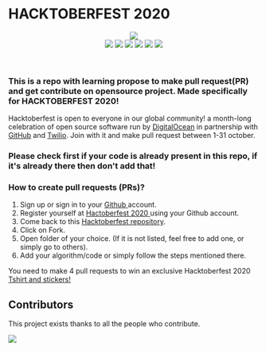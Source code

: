 # HACKTOBERFEST 2020

<p align="center">
  <img src="https://github.com/N1ght420/hacktoberfest2020/blob/main/FILE/hacktoberfest.png">
  <br>
  <a href="https://sourcerer.io/fame/N1ght420/N1ght420/hacktoberfest2020/links/0"><img src="https://sourcerer.io/fame/N1ght420/N1ght420/hacktoberfest2020/images/0"></a>
  <a href="https://sourcerer.io/fame/N1ght420/N1ght420/hacktoberfest2020/links/1"><img src="https://sourcerer.io/fame/N1ght420/N1ght420/hacktoberfest2020/images/1"></a>
  <a href="https://sourcerer.io/fame/N1ght420/N1ght420/hacktoberfest2020/links/2"><img src="https://sourcerer.io/fame/N1ght420/N1ght420/hacktoberfest2020/images/2"></a>
  <a href="https://sourcerer.io/fame/N1ght420/N1ght420/hacktoberfest2020/links/3"><img src="https://sourcerer.io/fame/N1ght420/N1ght420/hacktoberfest2020/images/3"></a>
  <a href="https://sourcerer.io/fame/N1ght420/N1ght420/hacktoberfest2020/links/4"><img src="https://sourcerer.io/fame/N1ght420/N1ght420/hacktoberfest2020/images/4"></a>
  <a href="https://sourcerer.io/fame/N1ght420/N1ght420/hacktoberfest2020/links/5"><img src="https://sourcerer.io/fame/N1ght420/N1ght420/hacktoberfest2020/images/5"></a>
</p><br>

### This is a repo with learning propose to make pull request(PR) and get contribute on opensource project. Made specifically for HACKTOBERFEST 2020!  
Hacktoberfest is open to everyone in our global community! a month-long celebration of open source software run by <a href="https://www.digitalocean.com/">DigitalOcean</a> in partnership with <a href="https://github.com/">GitHub</a> and <a href="https://www.twilio.com/">Twilio</a>. Join with it and make pull request between 1-31 october.
### Please check first if your code is already present in this repo, if it's already there then don't add that!

### How to create pull requests (PRs)?
  1. Sign up or sign in to your <a href="https://github.com/"> Github </a> account.
  2. Register yourself at <a href="https://hacktoberfest.digitalocean.com/"> Hactoberfest 2020 </a> using your Github account.
  3. Come back to this <a href="https://github.com/N1ght420/hacktoberfest2020"> Hacktoberfest repository</a>.
  4. Click on Fork.
  4. Open folder of your choice. (If it is not listed, feel free to add one, or simply go to others).
  5. Add your algorithm/code or simply follow the steps mentioned there.
  

 You need to make 4 pull requests to win an exclusive Hacktoberfest 2020 <a href="https://hacktoberfestswaglist.com/"> Tshirt and stickers! </a>

## Contributors
This project exists thanks to all the people who contribute.

[![](https://contributors-img.web.app/image?repo=N1ght420/hacktoberfest2020)](https://github.com/N1ght420/hacktoberfest2020/graphs/contributors)

